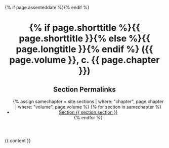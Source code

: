 ---
---
<meta charset="utf-8">
<meta property="og:site_name" content="im mender? :/">
<meta property="og:title" content="{% if page.shorttitle %}{{ page.shorttitle }}, {% else %}{{ page.longtitle }}, {% endif %}{{ page.volume }}, c. {{ page.chapter }}">
<meta property="og:type" content="article">
<meta property="og:url" content="{{ site.url }}{{ page.url | replace:'index.html',''}}">
{% if page.assenteddate %}<meta property="article:published_time" content="{{ page.assenteddate }}">{% endif %}
<link rel="stylesheet" href="/assets/css/law.css">
<link rel="canonical" href="{{ site.url }}{{ page.url | replace:'index.html',''}}">
<title>{% if page.shorttitle %}{{ page.shorttitle }}, {% endif %}{{ page.volume }}, c. {{ page.chapter }} | Statute Archive - im mender? :/ </title>
<header>
<h1 class="head-title">{% if page.shorttitle %}{{ page.shorttitle }}{% else %}{{ page.longtitle }}{% endif %} ({{ page.volume }}, c. {{ page.chapter }})</h1>
<h2 class="toc-heading">Section Permalinks</h2>
<nav>
  <ul clas="toc-indent">
    {% assign samechapter = site.sections | where: "chapter", page.chapter | where: "volume", page.volume %}
    {% for section in samechapter %}
      <li><a href="{{ section.url }}">Section {{ section.section }}</a></li>
    {% endfor %}
  </ul>
</nav>
</header>
<main>
{{ content }}
</main>